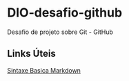 # DIO-desafio-github
Desafio de projeto sobre Git - GitHub

## Links Úteis
[Sintaxe Basica Markdown](https://www.markdownguide.org/basic-syntax/)
